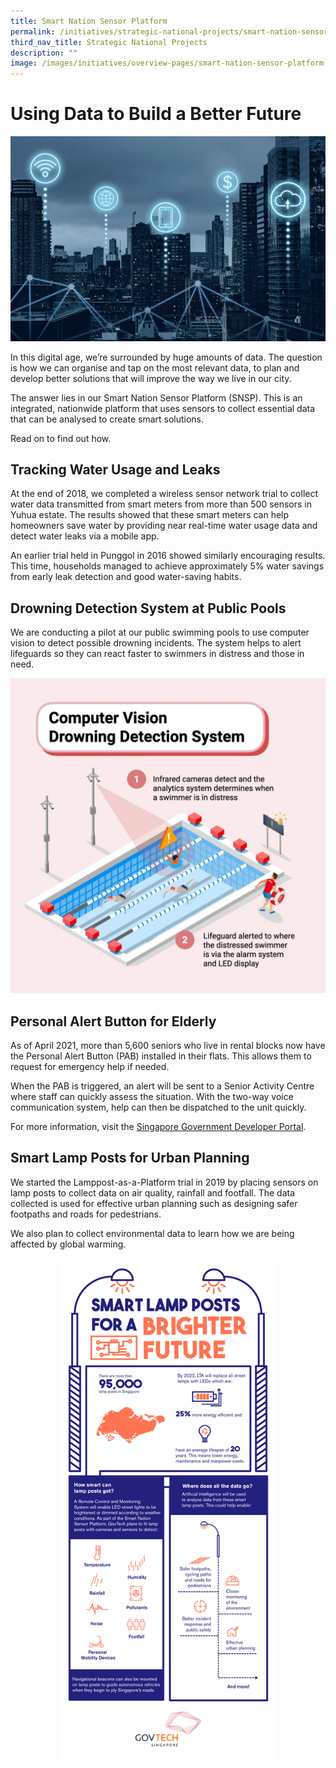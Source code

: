 ```yaml
---
title: Smart Nation Sensor Platform
permalink: /initiatives/strategic-national-projects/smart-nation-sensor-platform
third_nav_title: Strategic National Projects
description: ""
image: /images/initiatives/overview-pages/smart-nation-sensor-platform.png
---
```

# Using Data to Build a Better Future

![Smart Nation Sensor Platform](/images/initiatives/smart-nation-sensor-platform-snp.jpeg)

In this digital age, we’re surrounded by huge amounts of data. The question is how we can organise and tap on the most relevant data,  to plan and develop better solutions that will improve the way we live in our city. 

The answer lies in our Smart Nation Sensor Platform (SNSP). This is an integrated, nationwide platform that uses sensors to collect essential data that can be analysed to create smart solutions. 

Read on to find out how.

## Tracking Water Usage and Leaks

At the end of 2018, we completed a wireless sensor network trial to collect water data transmitted from smart meters from more than 500 sensors in Yuhua estate. The results showed that these smart meters can help homeowners save water by providing near real-time water usage data and detect water leaks via a mobile app.

 An earlier trial held in Punggol in 2016 showed similarly encouraging results. This time, households managed to achieve approximately 5% water savings from early leak detection and good water-saving habits.
 
## Drowning Detection System at Public Pools

We are conducting a pilot at our public swimming pools to use computer vision to detect possible drowning incidents.  The system helps to alert lifeguards so they can react faster to swimmers in distress and those in need.

![Drowning Detection System](/images/initiatives/Computer-vision-drowning-SNSP.jpg)

## Personal Alert Button for Elderly

As of April 2021, more than 5,600 seniors who live in rental blocks now have the Personal Alert Button (PAB) installed in their flats. This allows them to request for emergency help if needed.  

When the PAB is triggered, an alert will be sent to a Senior Activity Centre where staff can quickly assess the situation. With the two-way voice communication system,  help can then be dispatched to the unit quickly. 

For more information, visit the [Singapore Government Developer Portal](https://www.developer.tech.gov.sg/technologies/sensor-platforms-and-internet-of-things/personal-alert-button). 

## Smart Lamp Posts for Urban Planning

We started the Lamppost-as-a-Platform  trial in 2019 by placing sensors on lamp posts to collect data on air quality, rainfall and footfall. The data collected is  used for effective urban planning such as designing safer footpaths and roads for pedestrians. 

We also plan to collect environmental data to learn how we are being affected by global warming.

<div style="width:100%;display:flex;justify-content:center;"><div style="width:70%;height:70%;"><img src="/images/initiatives/smart-lamp-post-govtech.png" alt="Smart Lamp Post"></div></div>